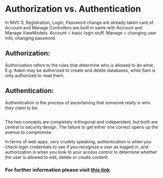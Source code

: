 Authorization vs. Authentication
================================

In MVC 5, Registration, Login, Password change are already taken care of.  Account and Manage Controllers are built in same with Account and Manage ViewModels.  Account = basic login stuff.  Manage = changing user info, changing password.

<h2>Authorization:</h2>
  <p>
    Authorization refers to the rules that determine who is allowed to do what.
    E.g. Adam may be authorized to create and delete databases, while Sam is only authorized to read them.
  </p>

<h2>Authentication:</h2>
  <p>
    Authentication is the process of ascertaining that someone really is who they claim to be.
  </p>

<h2></h2>
  <p>
    The two concepts are completely orthogonal and independent, but both are central to security design.
    The failure to get either one correct opens up the avenue to compromise.
  </p>
  <p>
    In terms of web apps, very crudely speaking, authentication is when you check login credentials to see if you recognize a user as logged in,
    and authorization is when you look to your access control to determine whether the user is allowed to edit, delete or create content.
  </p>

<h3>For further information please visit <a href="http://en.wikipedia.org/wiki/AAA_protocol">this link</a></h3>
